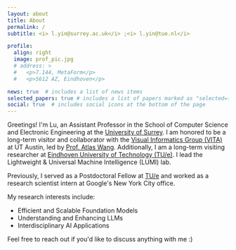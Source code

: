 ```yaml
---
layout: about
title: About
permalink: /
subtitle: <i> l.yin@surrey.ac.uk</i> ;<i> l.yin@tue.nl</i>

profile:
  align: right
  image: prof_pic.jpg
  # address: >
  #   <p>7.144, MetaForm</p>
  #   <p>5612 AZ, Eindhoven</p>

news: true  # includes a list of news items
selected_papers: true # includes a list of papers marked as "selected={true}"
social: true  # includes social icons at the bottom of the page
---
```



Greetings! I'm Lu, an Assistant Professor in the School of Computer Science and Electronic Engineering at the [University of Surrey](https://www.surrey.ac.uk/). I am honored to be a long-term visitor and collaborator with the [Visual Informatics Group (VITA)](https://vita-group.github.io/) at UT Austin, led by [Prof. Atlas Wang](https://www.ece.utexas.edu/people/faculty/atlas-wang). Additionally, I am a long-term visiting researcher at [Eindhoven University of Technology (TU/e)](https://www.tue.nl/en/). I lead the Lightweight & Universal Machine Intelligence (LUMI) lab.

Previously, I served as a Postdoctoral Fellow at [TU/e](https://www.tue.nl/en/) and worked as a research scientist intern at Google's New York City office.

My research interests include:
- Efficient and Scalable Foundation Models
- Understanding and Enhancing LLMs  
- Interdisciplinary AI Applications

Feel free to reach out if you'd like to discuss anything with me :)

